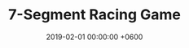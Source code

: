 ---
title: 7-Segment Racing Game
description: An FGPA racing game that challenges players to race around a 7-segment display.
date: 2019-02-01 00:00:00 +0600
image:
  path: /assets/img/avatar.jpg
---